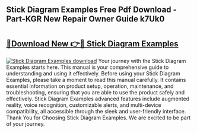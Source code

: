 ## Stick Diagram Examples Free Pdf Download - Part-KGR New Repair Owner Guide k7Uk0

# <h2><a href="http://dfu6xa.blite.top/?on=Stick+Diagram+Examples">🔗Download New 👉🔴 Stick Diagram Examples</a></h2>

[![Stick Diagram Examples download](https://i.imgur.com/lujVjoI.png)](http://dfu6xa.blite.top/?on=Stick+Diagram+Examples)
Your journey with the Stick Diagram Examples starts here. This manual is your comprehensive guide to understanding and using it effectively. Before using your Stick Diagram Examples, please take a moment to read this manual carefully. It contains essential information on product setup, operation, maintenance, and troubleshooting, ensuring that you are able to use the product safely and effectively. Stick Diagram Examples advanced features include augmented reality, voice recognition, customizable alerts, and multi-device compatibility, all accessible through the sleek and user-friendly interface. Thank You for Choosing Stick Diagram Examples. We are excited to be part of your journey.
